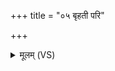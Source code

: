 +++
title = "०५ बृहती परि"

+++
<details><summary>मूलम् (VS)</summary>

बृ॑ह॒ती परि॒ मात्रा॑या मा॒तुर्मात्राधि॒ निर्मि॑ता।  
मा॒या ह॑ जज्ञे मा॒याया॑ मा॒याया॒ मात॑ली॒ परि॑ ॥
</details>